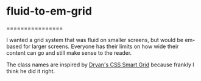 # fluid-to-em-grid
================

I wanted a grid system that was fluid on smaller screens, but would be em-based for larger screens. Everyone has their limits on how wide their content can go and still make sense to the reader.

The class names are inspired by [Dryan's CSS Smart Grid](https://github.com/dryan/css-smart-grid) because frankly I think he did it right.